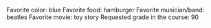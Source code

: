 Favorite color: blue
Favorite food: hamburger
Favorite musician/band: beatles
Favorite movie: toy story
Requested grade in the course: 90

